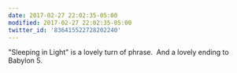 ```yaml
---
date: 2017-02-27 22:02:35-05:00
modified: 2017-02-27 22:02:35-05:00
twitter_id: '836415522728202240'
---
```


  "Sleeping in Light" is a lovely turn of phrase. &nbsp;And a lovely ending to Babylon 5.
